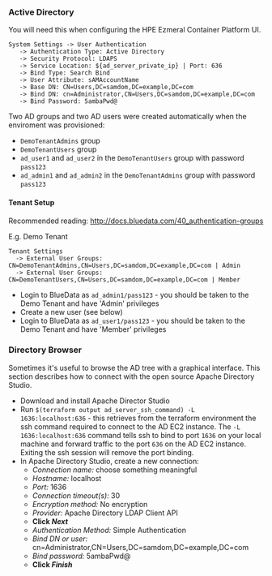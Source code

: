 ### Active Directory

You will need this when configuring the HPE Ezmeral Container Platform UI.

```
System Settings -> User Authentication
   -> Authentication Type: Active Directory
   -> Security Protocol: LDAPS
   -> Service Location: ${ad_server_private_ip} | Port: 636
   -> Bind Type: Search Bind
   -> User Attribute: sAMAccountName
   -> Base DN: CN=Users,DC=samdom,DC=example,DC=com
   -> Bind DN: cn=Administrator,CN=Users,DC=samdom,DC=example,DC=com
   -> Bind Password: 5ambaPwd@
```

Two AD groups and two AD users were created automatically when the enviroment was provisioned:

- `DemoTenantAdmins` group
- `DemoTenantUsers` group
- `ad_user1` and `ad_user2` in the `DemoTenantUsers` group with password `pass123`
- `ad_admin1` and `ad_admin2` in the `DemoTenantAdmins` group with password `pass123`


#### Tenant Setup

Recommended reading: http://docs.bluedata.com/40_authentication-groups

E.g. Demo Tenant 

```
Tenant Settings
  -> External User Groups: CN=DemoTenantAdmins,CN=Users,DC=samdom,DC=example,DC=com | Admin
  -> External User Groups: CN=DemoTenantUsers,CN=Users,DC=samdom,DC=example,DC=com | Member
```

- Login to BlueData as `ad_admin1/pass123` - you should be taken to the Demo Tenant and have 'Admin' privileges
- Create a new user (see below)
- Login to BlueData as `ad_user1/pass123` - you should be taken to the Demo Tenant and have 'Member' privileges

### Directory Browser

Sometimes it's useful to browse the AD tree with a graphical interface.  This section describes how to connect with the open source Apache Directory Studio.

- Download and install Apache Director Studio
- Run `$(terraform output ad_server_ssh_command) -L 1636:localhost:636` - this retrieves from the terraform environment the ssh command required to connect to the AD EC2 instance.  The `-L 1636:localhost:636` command tells ssh to bind to port `1636` on your local machine and forward traffic to the port `636` on the AD EC2 instance.  Exiting the ssh session will remove the port binding.
- In Apache Directory Studio, create a new connection:
  - *Connection name:* choose something meaningful
  - *Hostname:* localhost
  - *Port:* 1636
  - *Connection timeout(s):* 30
  - *Encryption method:* No encryption
  - *Provider:* Apache Directory LDAP Client API
  - **Click *Next***
  - *Authentication Method:* Simple Authentication
  - *Bind DN or user:* cn=Administrator,CN=Users,DC=samdom,DC=example,DC=com
  - *Bind password:* 5ambaPwd@
  - **Click *Finish***
